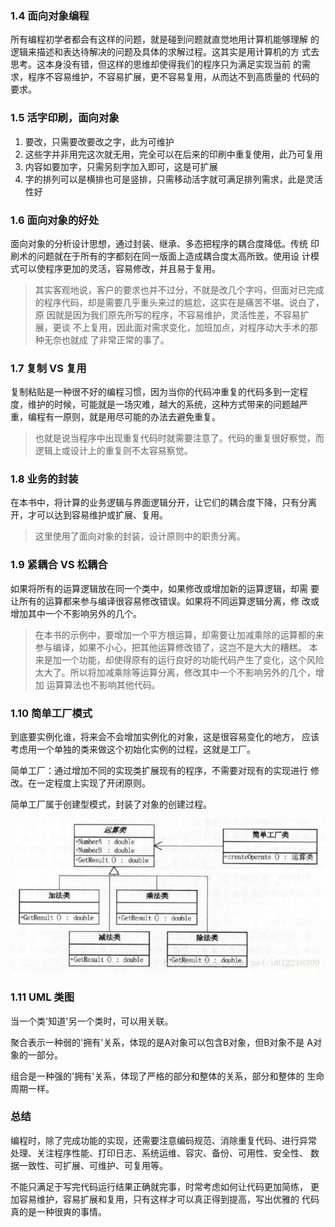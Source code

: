 ### 1.4 面向对象编程

所有编程初学者都会有这样的问题，就是碰到问题就直觉地用计算机能够理解
的逻辑来描述和表达待解决的问题及具体的求解过程。这其实是用计算机的方
式去思考。这本身没有错，但这样的思维却使得我们的程序只为满足实现当前
的需求，程序不容易维护，不容易扩展，更不容易复用，从而达不到高质量的
代码的要求。

### 1.5 活字印刷，面向对象
1. 要改，只需要改要改之字，此为可维护
2. 这些字并非用完这次就无用，完全可以在后来的印刷中重复使用，此乃可复用
3. 内容如要加字，只需另刻字加入即可，这是可扩展
4. 字的排列可以是横排也可是竖排，只需移动活字就可满足排列需求，此是灵活性好

### 1.6 面向对象的好处

面向对象的分析设计思想，通过封装、继承、多态把程序的耦合度降低。传统
印刷术的问题就在于所有的字都刻在同一版面上造成耦合度太高所致。使用设
计模式可以使程序更加的灵活，容易修改，并且易于复用。

> 其实客观地说，客户的要求也并不过分，不就是改几个字吗，但面对已完成
的程序代码，却是需要几乎重头来过的尴尬，这实在是痛苦不堪。说白了，原
因就是因为我们原先所写的程序，不容易维护，灵活性差，不容易扩展，更谈
不上复用，因此面对需求变化，加班加点，对程序动大手术的那种无奈也就成
了非常正常的事了。

### 1.7 复制 VS 复用

复制粘贴是一种很不好的编程习惯，因为当你的代码冲重复的代码多到一定程
度，维护的时候，可能就是一场灾难，越大的系统，这种方式带来的问题越严
重，编程有一原则，就是用尽可能的办法去避免重复。

> 也就是说当程序中出现重复代码时就需要注意了。代码的重复很好察觉，而
逻辑上或设计上的重复则不太容易察觉。

### 1.8 业务的封装

在本书中，将计算的业务逻辑与界面逻辑分开，让它们的耦合度下降，只有分离
开，才可以达到容易维护或扩展、复用。

> 这里使用了面向对象的封装，设计原则中的职责分离。

### 1.9 紧耦合 VS 松耦合

如果将所有的运算逻辑放在同一个类中，如果修改或增加新的运算逻辑，却需
要让所有的运算都来参与编译很容易修改错误。如果将不同运算逻辑分离，修
改或增加其中一个不影响另外的几个。

> 在本书的示例中，要增加一个平方根运算，却需要让加减乘除的运算都的来
参与编译，如果不小心，把其他运算修改错了，这岂不是大大的糟糕。
本来是加一个功能，却使得原有的运行良好的功能代码产生了变化，这个风险
太大了。所以将加减乘除等运算分离，修改其中一个不影响另外的几个，增加
运算算法也不影响其他代码。

### 1.10 简单工厂模式

到底要实例化谁，将来会不会增加实例化的对象，这是很容易变化的地方，
应该考虑用一个单独的类来做这个初始化实例的过程，这就是工厂。

简单工厂：通过增加不同的实现类扩展现有的程序，不需要对现有的实现进行
修改。在一定程度上实现了开闭原则。

简单工厂属于创建型模式，封装了对象的创建过程。

![简单工厂](https://github.com/leihenqingze/fodder/blob/8f3bb3bde898cabf12211d92867f4e25c4e50f0c/demo-designpattern/bigtalk-designpattern/c01/singlefactory.jpg?raw=true)

### 1.11 UML 类图
当一个类'知道'另一个类时，可以用关联。

聚合表示一种弱的'拥有'关系，体现的是A对象可以包含B对象，但B对象不是
A对象的一部分。

组合是一种强的'拥有'关系，体现了严格的部分和整体的关系，部分和整体的
生命周期一样。

### 总结
编程时，除了完成功能的实现，还需要注意编码规范、消除重复代码、进行异常
处理、关注程序性能、打印日志、系统运维、容灾、备份、可用性、安全性、
数据一致性、可扩展、可维护、可复用等。

不能只满足于写完代码运行结果正确就完事，时常考虑如何让代码更加简练，
更加容易维护，容易扩展和复用，只有这样才可以真正得到提高，写出优雅的
代码真的是一种很爽的事情。